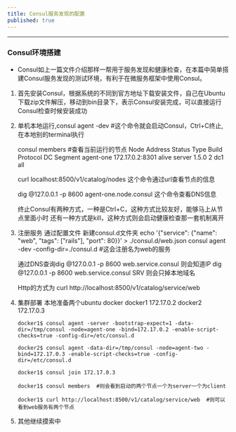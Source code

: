 ```yaml
---
title: Consul服务发现的配置
published: true
---
```


* * *

### [](#header-3)Consul环境搭建

*   Consul如上一篇文件介绍那样一帮用于服务发现和健康检查，在本篇中简单搭建Consul服务发现的测试环境，有利于在微服务框架中使用Consul。

1.  首先安装Consul，根据系统的不同到官方地址下载安装文件，自己在Ubuntu下载zip文件解压，移动到bin目录下，表示Consul安装完成，可以直接运行Consul检查时候安装成功

2.  单机本地运行,consul agent -dev  #这个命令就会启动Consul，Ctrl+C终止,在本地别的terminal执行

    consul members #查看当前运行的节点
    Node       Address          Status  Type    Build  Protocol  DC   Segment
    agent-one  172.17.0.2:8301  alive   server  1.5.0  2         dc1  all

    curl localhost:8500/v1/catalog/nodes
    这个命令通过url查看节点的信息

    dig @127.0.0.1 -p 8600 agent-one.node.consul
    这个命令查看DNS信息

    终止Consul有两种方式，一种是Ctrl+C，这种方式比较友好，能够马上从节点里面小时
    还有一种方式是kill，这种方式则会启动健康检查那一套机制离开

3.  注册服务
    通过配置文件
    新建consul.d文件夹
    echo '{"service": {"name": "web", "tags": ["rails"], "port": 80}}' > ./consul.d/web.json
    consul agent -dev -config-dir=./consul.d #这会注册名为web的服务

    通过DNS查询dig @127.0.0.1 -p 8600 web.service.consul 则会知道IP
    dig @127.0.0.1 -p 8600 web.service.consul SRV 则会只掉本地域名

    Http的方式为 curl http://localhost:8500/v1/catalog/service/web

4.  集群部署
    本地准备两个ubuntu docker
    docker1 172.17.0.2
    docker2 172.17.0.3

    ```
    docker1$ consul agent -server -bootstrap-expect=1 -data-dir=/tmp/consul -node=agent-one -bind=172.17.0.2 -enable-script-checks=true -config-dir=/etc/consul.d

    docker2$ consul agent -data-dir=/tmp/consul -node=agent-two -bind=172.17.0.3 -enable-script-checks=true -config-dir=/etc/consul.d

    docker1$ consul join 172.17.0.3

    docker1$ consul members  #则会看到启动的两个节点一个为server一个为client

    docker1$ curl http://localhost:8500/v1/catalog/service/web  #则可以看到web服务有两个节点
    ```


5.  其他继续摸索中
